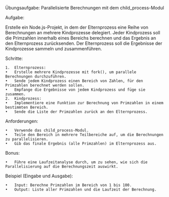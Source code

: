 Übungsaufgabe: Parallelisierte Berechnungen mit dem child_process-Modul

Aufgabe:

Erstelle ein Node.js-Projekt, in dem der Elternprozess eine Reihe von Berechnungen an mehrere Kindprozesse delegiert. Jeder Kindprozess soll die Primzahlen innerhalb eines Bereichs berechnen und das Ergebnis an den Elternprozess zurücksenden. Der Elternprozess soll die Ergebnisse der Kindprozesse sammeln und zusammenführen.

Schritte:

	1.	Elternprozess:
	•	Erstelle mehrere Kindprozesse mit fork(), um parallele Berechnungen durchzuführen.
	•	Sende jedem Kindprozess einen Bereich von Zahlen, für den Primzahlen berechnet werden sollen.
	•	Empfange die Ergebnisse von jedem Kindprozess und füge sie zusammen.
	2.	Kindprozess:
	•	Implementiere eine Funktion zur Berechnung von Primzahlen in einem bestimmten Bereich.
	•	Sende die Liste der Primzahlen zurück an den Elternprozess.

Anforderungen:

	•	Verwende das child_process-Modul.
	•	Teile den Bereich in mehrere Teilbereiche auf, um die Berechnungen zu parallelisieren.
	•	Gib das finale Ergebnis (alle Primzahlen) im Elternprozess aus.

Bonus:

	•	Führe eine Laufzeitanalyse durch, um zu sehen, wie sich die Parallelisierung auf die Berechnungszeit auswirkt.

Beispiel (Eingabe und Ausgabe):

	•	Input: Berechne Primzahlen im Bereich von 1 bis 100.
	•	Output: Liste aller Primzahlen und die Laufzeit der Berechnung.